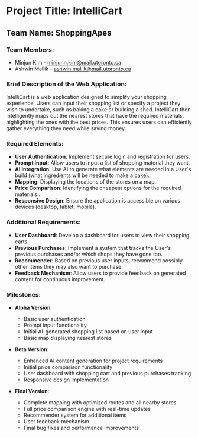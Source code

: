 # Project Title: IntelliCart

## Team Name: ShoppingApes

### Team Members:
- Minjun Kim - minjunn.kim@mail.utoronto.ca
- Ashwin Mallik - ashwin.mallik@mail.utoronto.ca


### Brief Description of the Web Application:
IntelliCart is a web application designed to simplify your shopping experience. Users can input their shopping list or specify a project they wish to undertake, such as baking a cake or building a shed. IntelliCart then intelligently maps out the nearest stores that have the required materials, highlighting the ones with the best prices. This ensures users can efficiently gather everything they need while saving money.

### Required Elements:
- **User Authentication**: Implement secure login and registration for users.
- **Prompt Input**: Allow users to input a list of shopping material they want.
- **AI Integration**: Use AI to generate what elements are needed in a User's build (what ingredients will be needed to make a cake).
- **Mapping**: Displaying the locations of the stores on a map.
- **Price Comparison**: Identifying the cheapest options for the required materials..
- **Responsive Design**: Ensure the application is accessible on various devices (desktop, tablet, mobile).

### Additional Requirements:
- **User Dashboard**: Develop a dashboard for users to view their shopping carts.
- **Previous Purchases**: Implement a system that tracks the User's previous purchases and/or which shops they have gone too.
- **Recommender**: Based on previous user inputs, recommend possibly other items they may also want to purchase.
- **Feedback Mechanism**: Allow users to provide feedback on generated content for continuous improvement.

### Milestones:
- **Alpha Version**:
  - Basic user authentication
  - Prompt input functionality
  - Initial AI-generated shopping list based on user input
  - Basic map displaying nearest stores

- **Beta Version**:
  - Enhanced AI content generation for project requirements
  - Initial price comparison functionality
  - User dashboard with shopping cart and previous purchases tracking
  - Responsive design implementation

- **Final Version**:
  - Complete mapping with optimized routes and all nearby stores
  - Full price comparison engine with real-time updates
  - Recommender system for additional items
  - User feedback mechanism
  - Final bug fixes and performance improvements
